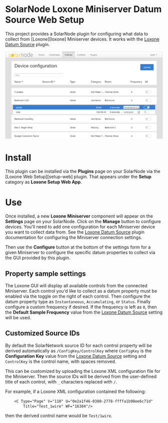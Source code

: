 # SolarNode Loxone Miniserver Datum Source Web Setup

This project provides a SolarNode plugin for configuring what data to
collect from [Loxone][loxone] Miniserver devices. It works with the
[Loxone Datum Source][loxone-hw] plugin.

![settings](docs/solarnode-loxone-datum-logging-configuration.png)

# Install

This plugin can be installed via the **Plugins** page on your SolarNode via the
[Loxone Web Setup][setup-web] plugin. That appears under the **Setup** category
as **Loxone Setup Web App**.


# Use

Once installed, a new **Loxone Miniserver** component will appear on the
**Settings** page on your SolarNode. Click on the **Manage** button to configure
devices. You'll need to add one configuration for each Miniserver device you
want to collect data from. See the [Loxone Datum Source][loxone-hw] plugin
documentation for configuring the Miniserver connection settings.

Then use the **Configure** button at the bottom of the settings form for a given
Miniserver to configure the specific datum properties to collect via the GUI
provided by this plugin.

## Property sample settings

The Loxone GUI will display all available controls from the connected Miniserver.
Each control you'd like to collect as a datum property must be enabled via the
toggle on the right of each control. Then configure the datum property type as
`Instantaneous`, `Accumulating`, or `Status`. Finally configure a custom frequency
if desired. If the frequency is left as <code>0</code>, then the
**Default Sample Frequency** value from the [Loxone Datum Source][loxone-hw]
setting will be used.

## Customized Source IDs

By default the SolarNetwork source ID for each control property will be derived
automatically as `/ConfigKey/ControlKey` where `ConfigKey` is the
**Configuration Key** value from the [Loxone Datum Source][loxone-hw] setting
and `ControlKey` is the control name, with spaces removed.

This can be customized by uploading the Loxone XML configuration file for the
Miniserver. Then the source IDs will be derived from the user-defined title of
each control, with `_` characters replaced with `/`.

For example, if a Loxone XML configuration contained the following:

		<C Type="Page" V="110" U="0e2a1f46-0380-2778-ffffa1b98ee6c71d"
			Title="Test_1wire" WF="16384"/>

then the derived control name would be `Test/1wire`.


 [loxone-hw]: https://github.com/evidentlimited/solarnetwork-loxone/tree/master/net.solarnetwork.node.hw.loxone
